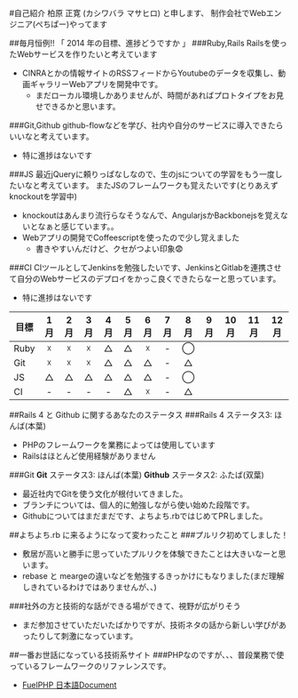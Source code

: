 #自己紹介
柏原 正寛 (カシワバラ マサヒロ) と申します、
制作会社でWebエンジニア(ぺちぱー)やってます

##毎月恒例!! 「 2014 年の目標、進捗どうですか 」
###Ruby,Rails
Railsを使ったWebサービスを作りたいと考えています

- CINRAとかの情報サイトのRSSフィードからYoutubeのデータを収集し、動画ギャラリーWebアプリを開発中です。
  - まだローカル環境しかありませんが、時間があればプロトタイプをお見せできるかと思います。

###Git,Github
github-flowなどを学び、社内や自分のサービスに導入できたらいいなと考えています。

- 特に進捗はないです

###JS
最近jQueryに頼りっぱなしなので、生のjsについての学習をもう一度したいなと考えています。
またJSのフレームワークも覚えたいです(とりあえずknockoutを学習中)

- knockoutはあんまり流行らなそうなんで、AngularjsかBackbonejsを覚えないとなぁと感じています。。
- Webアプリの開発でCoffeescriptを使ったので少し覚えました
  - 書きやすいんだけど、クセがつよい印象:fearful:

###CI
CIツールとしてJenkinsを勉強したいです、JenkinsとGitlabを連携させて自分のWebサービスのデプロイをかっこ良くできたらなーと思っています。

- 特に進捗はないです

| 目標 | 1月 | 2月 | 3月 | 4月 | 5月 | 6月 | 7月 | 8月 | 9月 | 10月 | 11月 | 12月 |
| ---- |:---:|:---:|:---:|:---:|:---:|:---:|:---:|:---:|:---:|:---:|:---:|:---:|
|Ruby|☓|☓|☓|△|△|☓|-|◯|||||
|Git|☓|☓|☓|△|△|△|-|△|||||
|JS|△|△|△|△|△|△|-|◯|||||
|CI|-|-|-|-|△|☓|-|△|||||


##Rails 4 と Github に関するあなたのステータス
###Rails 4
ステータス3: ほんば(本葉)
- PHPのフレームワークを業務によっては使用しています
- Railsはほとんど使用経験がありません

###Git
**Git** ステータス3: ほんば(本葉)
**Github** ステータス2: ふたば(双葉)
- 最近社内でGitを使う文化が根付いてきました。
- ブランチについては、個人的に勉強しながら使い始めた段階です。
- Githubについてはまだまだです、よちよち.rbではじめてPRしました。

##よちよち.rb に来るようになって変わったこと
###プルリク初めてしました！
- 敷居が高いと勝手に思っていたプルリクを体験できたことは大きいなーと思います。
- rebase と meargeの違いなどを勉強するきっかけにもなりました(まだ理解しきれているわけではありませんが、、)


###社外の方と技術的な話ができる場ができて、視野が広がりそう
- まだ参加させていただいたばかりですが、技術ネタの話から新しい学びがあったりして刺激になっています。


##一番お世話になっている技術系サイト
###PHPなのですが、、、普段業務で使っているフレームワークのリファレンスです。
- [FuelPHP 日本語Document](http://fuelphp.jp/)
